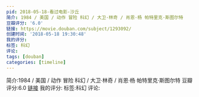 ```yaml
---
pid: 2018-05-18-看过电影-沙丘
简介: 1984 / 美国 / 动作 冒险 科幻 / 大卫·林奇 / 肖恩·杨 帕特里克·斯图尔特
豆瓣评分: '6.0'
链接: https://movie.douban.com/subject/1293092/
创建时间: '2018-05-18 19:30:48'
我的评分:
标签: 科幻
评论:
tags: [douban]
categories: [timeline]
---
```

简介:1984 / 美国 / 动作 冒险 科幻 / 大卫·林奇 / 肖恩·杨 帕特里克·斯图尔特
豆瓣评分:6.0
[链接](https://movie.douban.com/subject/1293092/)
我的评分:
标签:科幻
评论:
